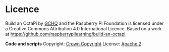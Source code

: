 # Licence

Build an OctaPi by [GCHQ](https://www.gchq.gov.uk/) and the Raspberry Pi Foundation is licensed under a Creative Commons Attribution 4.0 International Licence.
Based on a work at https://github.com/raspberrypilearning/build-an-octapi

**Code and scripts**
Copyright: [Crown Copyright](https://www.nationalarchives.gov.uk/information-management/re-using-public-sector-information/uk-government-licensing-framework/crown-copyright/)
License: [Apache 2](https://www.apache.org/licenses/LICENSE-2.0)
